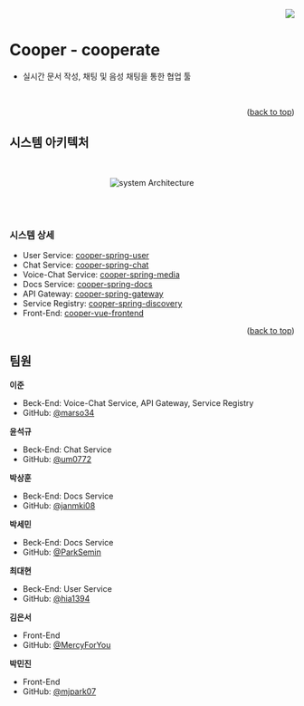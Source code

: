 <a name="readme-top"></a>

<div align="right">
  <a href="https://hits.seeyoufarm.com"><img src="https://hits.seeyoufarm.com/api/count/incr/badge.svg?url=https%3A%2F%2Fgithub.com%2Fcooper-0&count_bg=%2379C83D&title_bg=%23555555&icon=&icon_color=%23E7E7E7&title=hits&edge_flat=false"/></a>
</div>

# Cooper - cooperate

- 실시간 문서 작성, 채팅 및 음성 채팅을 통한 협업 툴

<br>

<p align="right">(<a href="#readme-top">back to top</a>)</p>

## 시스템 아키텍처

<div align="center">
  
  <br>  
  
  ![system Architecture](https://github.com/cooper-0/.github/assets/96871583/8e2f2ae5-4017-4d65-b0ba-ebbbfdbc0aa9)
  
</div>

<br>
<br>


### 시스템 상세
- User Service: [cooper-spring-user](https://github.com/cooper-0/cooper-spring-user)
- Chat Service: [cooper-spring-chat](https://github.com/cooper-0/cooper-spring-chat)
- Voice-Chat Service: [cooper-spring-media](https://github.com/cooper-0/cooper-spring-media)
- Docs Service: [cooper-spring-docs](https://github.com/cooper-0/cooper-spring-docs)
- API Gateway: [cooper-spring-gateway](https://github.com/cooper-0/cooper-spring-gateway)
- Service Registry: [cooper-spring-discovery](https://github.com/cooper-0/cooper-spring-discovery)
- Front-End: [cooper-vue-frontend](https://github.com/cooper-0/cooper-vue-frontend)


<p align="right">(<a href="#readme-top">back to top</a>)</p>

## 팀원

**이준**
- Beck-End: Voice-Chat Service, API Gateway, Service Registry
- GitHub: [@marso34](https://github.com/marso34)
  
**윤석규**
- Beck-End: Chat Service
- GitHub: [@um0772](https://github.com/um0772)

**박상훈**
- Beck-End: Docs Service
- GitHub: [@janmki08](https://github.com/janmki08)

**박세민**
- Beck-End: Docs Service
- GitHub: [@ParkSemin](https://github.com/ParkSemin)

**최대현**
- Beck-End: User Service
- GitHub: [@hia1394](https://github.com/hia1394)

**김은서**
- Front-End
- GitHub: [@MercyForYou](https://github.com/MercyForYou)

**박민진**
- Front-End
- GitHub: [@mjpark07](https://github.com/mjpark07)
